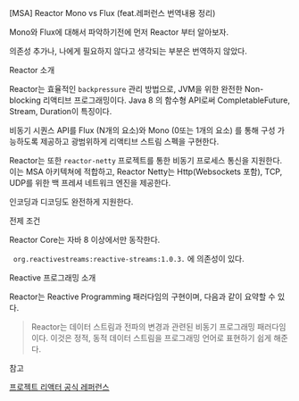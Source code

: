 [MSA] Reactor Mono vs Flux (feat.레퍼런스 번역내용 정리)

Mono와 Flux에 대해서 파악하기전에 먼저 Reactor 부터 알아보자.

의존성 추가나, 나에게 필요하지 않다고 생각되는 부분은 번역하지 않았다.



Reactor 소개

Reactor는 효율적인  `backpressure` 관리 방법으로,  JVM을 위한 완전한 Non-blocking 리액티브 프로그래밍이다. Java 8 의 함수형 API로써 CompletableFuture, Stream, Duration이 특징이다.

비동기 시퀀스 API를 Flux (N개의 요소)와 Mono (0또는 1개의 요소) 를 통해 구성 가능하도록 제공하고 광범위하게 리액티브 스트림 스펙을 구현한다.

Reactor는 또한  `reactor-netty` 프로젝트를 통한 비동기 프로세스 통신을 지원한다. 이는 MSA 아키텍쳐에 적합하고, Reactor Netty는 Http(Websockets 포함), TCP, UDP를 위한 백 프레셔 네트워크 엔진을 제공한다.

인코딩과 디코딩도 완전하게 지원한다.



전제 조건

Reactor Core는 자바 8 이상에서만 동작한다.

` org.reactivestreams:reactive-streams:1.0.3.` 에 의존성이 있다.



Reactive 프로그래밍 소개

Reactor는 Reactive Programming 패러다임의 구현이며, 다음과 같이 요약할 수 있다.

> Reactor는 데이터 스트림과 전파의 변경과 관련된 비동기 프로그래밍 패러다임이다. 이것은 정적, 동적 데이터 스트림을 프로그래밍 언어로 표현하기 쉽게 해준다.







참고

[프로젝트 리액터 공식 레퍼런스](https://projectreactor.io/docs/core/release/reference/#getting-started-introducing-reactor)